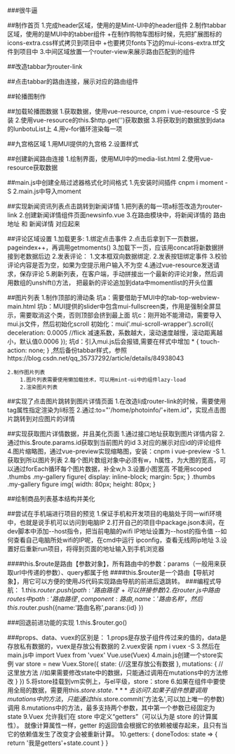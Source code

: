 ###很牛逼

##制作首页
1.完成header区域，使用的是Mint-UI中的header组件
2.制作tabbar区域，使用的是MUI中的tabber组件
	+在制作购物车图标时候，先把扩展图标的icons-extra.css样式拷贝到项目中
	+也要拷贝fonts下边的mui-icons-extra.ttf文件到项目中
3.中间区域放置一个router-view来展示路由匹配到的组件

##改造tabbar为router-link

##点击tabbar的路由连接，展示对应的路由组件

##轮播图制作

##加载轮播图数据
1.获取数据，使用vue-resource, cnpm i vue-resource -S  安装
2.使用vue-resource的this.$http.get('')获取数据
3.将获取到的数据放到data的lunbotuList上
4.用v-for循环渲染每一项

##九宫格区域
1.用MUI提供的九宫格
2.设置样式

##创建新闻路由连接
1.绘制界面，使用MUI中的media-list.html
2.使用vue-resource获取数据

##main.js中创建全局过滤器格式化时间格式
1.先安装时间插件 cnpm i moment -S
2.main.js中导入moment

##实现新闻资讯列表点击跳转到新闻详情
1.把列表的每一项a标签改造为router-link
2.创建新闻详情组件页面newsinfo.vue
3.在路由模块中，将新闻详情的	路由地址	和	新闻详情	对应起来

##评论区域设置
	1.加载更多:
		1.绑定点击事件
		2.点击后拿到下一页数据，pageindex++，再调用getmoments()
		3.加载下一页，应该用concat将新数据拼接到老数据后边
	2.发表评论：
		1.文本框双向数据绑定.
		2.发表按钮绑定事件
		3.校验评论内容是否为空，如果为空提示用户输入不为空
		4.通过vue-resource发送请求，保存评论
		5.刷新列表，在客户端，手动拼接出一个最新的评论对象，然后调用数组的unshift()方法，
			把最新的评论追加到data中momentlist的开头位置
			
			
##图片列表
	1.制作顶部的滑动条
		坑a：需要借助于MUI中的tab-top-webview-main.html
		坑b：MUI提供的slider中包含mui-fullscreen类，作用是强制全屏显示，需要取消这个类，否则顶部会挤到最上面
		坑c：刚开始不能滑动，需要导入mui.js文件，然后初始化scroll
				初始化：mui('.mui-scroll-wrapper').scroll({
							deceleration: 0.0005 //flick 减速系数，系数越大，滚动速度越慢，滚动距离越小，默认值0.0006
						});
		坑d：引入mui.js后会报错,需要在样式中增加 * { touch-action: none; } ,然后备份tabbar样式，参照https://blog.csdn.net/qq_35737292/article/details/84938043
			
	2.制作图片列表
		1.图片列表需要使用懒加载技术，可以用mint-ui中的组件lazy-load
		2.渲染图片列表
		
##实现了点击图片跳转到图片详情页面
	1.在改造li成router-link的时候，需要使用tag属性指定渲染为li标签
	2.通过:to="'/home/photoinfo/'+item.id"，实现点击图片跳转到对应图片的详情
	
##实现获取图片详情数据，并且美化页面
	1.通过接口地址获取到图片详情内容
	2.通过this.$route.params.id获取到当前图片的id
	3.对应的展示对应id的评论组件
	4.图片缩略图，通过vue-preview实现缩略图，安装：cnpm i vue-preview -S
		1.获取到所以图片列表
		2.每个图片数组对象中必须有w，h属性，为大图的宽高，可以通过forEach循环每个图片数据，补全w,h
		3.设置小图宽高 不能用scoped
			.thumbs .my-gallery figure{
				display: inline-block;
				margin: 5px;
			}
			 .thumbs .my-gallery figure img{
				width: 80px;
				height: 80px;
			}

##绘制商品列表基本结构并美化










##尝试在手机端进行项目的预览
1.保证手机和开发项目的电脑处于同一wifi环境中，也就是说手机可以访问到电脑IP
2.打开自己的项目中package.json本间，在dev脚本中添加--host指令，把当前电脑的wifi IP地址设置为--host的指令值
	--如何查看自己电脑所处wifi的IP呢，在cmd中运行 ipconfig，查看无线网ip地址
3.设置好后重新run项目，将得到页面的地址输入到手机浏览器




####this.$route是路由【参数对象】，所有路由中的参数：params（一般用来获取url中传递的参数）、query都属于他
####this.$router是一个路由【导航对象】，用它可以方便的使用JS代码实现路由导航的前进后退跳转。
###编程式导航：
1.this.$router.push({path:'路由路径'+可以拼接参数})
2.在router.js中路由routes中{path:'路由路径',component:路由,name：'路由名称'}，然后this.$router.push({name:'路由名称',parans:{id} })


###回退前进功能的实现
1.this.$router.go()


###props、data、vuex的区别是：
	1.props是存放子组件传过来的值的，data是存放私有数据的，vuex是存放公有数据的
	2.vuex安装	npm i vuex -S
	3.然后在main.js中 import Vuex from 'vuex'
					 Vue.use(Vuex)
	4.main.js创建一个store实例
		var store = new Vuex.Store({
  			state: {//这里存放公有数据
  			},
  			mutations: {
  			//这里放方法
  			//如果需要修改state中的数据，只能通过调用在mutations中的方法修改
  			}
		})
	5.将store挂载到vm实例上，与el平级，store：store
	6.如果在组件中要使用全局的数据，需要用this.$store.state.***去访问
	7.如果子组件想要调用mutations中的方法，只能通过this.$store.commit('方法名',可以加上唯一的参数)调用
	8.mutations中的方法，最多支持两个参数，其中第一个参数已经固定为state
	9.Vuex 允许我们在 store 中定义“getters”（可以认为是 store 的计算属性）。
		就像计算属性一样，getter 的返回值会根据它的依赖被缓存起来，且只有当它的依赖值发生了改变才会被重新计算。
	10.getters: {
    		doneTodos: state => {
      		return '我是getters'+state.count
    		}
  		}

